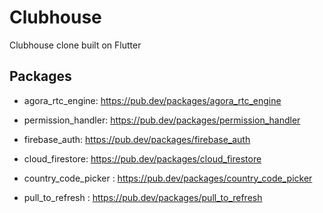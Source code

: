 # Clubhouse

Clubhouse clone built on Flutter

## Packages
* agora_rtc_engine: https://pub.dev/packages/agora_rtc_engine

* permission_handler: https://pub.dev/packages/permission_handler

* firebase_auth: https://pub.dev/packages/firebase_auth

* cloud_firestore: https://pub.dev/packages/cloud_firestore

* country_code_picker : https://pub.dev/packages/country_code_picker

* pull_to_refresh : https://pub.dev/packages/pull_to_refresh


